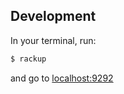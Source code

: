 ## Development

In your terminal, run:

```bash
$ rackup
```

and go to [localhost:9292](http://localhost:9292)